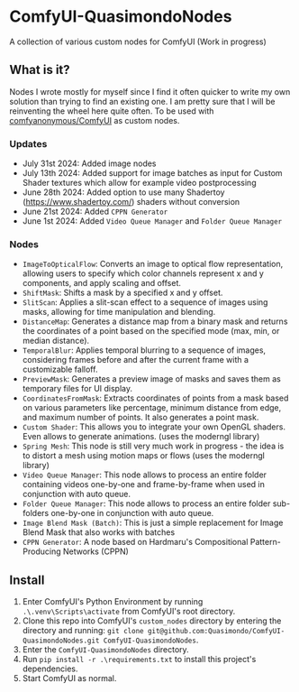 # ComfyUI-QuasimondoNodes
A collection of various custom nodes for ComfyUI (Work in progress)

## What is it?

Nodes I wrote mostly for myself since I find it often quicker to write my own solution than trying to find an existing one. I am pretty sure that I will be reinventing the wheel here quite often.
To be used with [comfyanonymous/ComfyUI](https://github.com/comfyanonymous/ComfyUI) as custom nodes.

### Updates
* July 31st 2024: Added image nodes
* July 13th 2024: Added support for image batches as input for Custom Shader textures which allow for example video postprocessing
* June 28th 2024: Added option to use many Shadertoy (https://www.shadertoy.com/) shaders without conversion
* June 21st 2024: Added `CPPN Generator`
* June 1st 2024: Added `Video Queue Manager` and `Folder Queue Manager`

### Nodes

* `ImageToOpticalFlow`: Converts an image to optical flow representation, allowing users to specify which color channels represent x and y components, and apply scaling and offset.
* `ShiftMask`: Shifts a mask by a specified x and y offset.
* `SlitScan`: Applies a slit-scan effect to a sequence of images using masks, allowing for time manipulation and blending.
* `DistanceMap`: Generates a distance map from a binary mask and returns the coordinates of a point based on the specified mode (max, min, or median distance).
* `TemporalBlur`: Applies temporal blurring to a sequence of images, considering frames before and after the current frame with a customizable falloff.
* `PreviewMask`: Generates a preview image of masks and saves them as temporary files for UI display.
* `CoordinatesFromMask`: Extracts coordinates of points from a mask based on various parameters like percentage, minimum distance from edge, and maximum number of points. It also generates a point mask.
* `Custom Shader`: This allows you to integrate your own OpenGL shaders. Even allows to generate animations. (uses the moderngl library)
* `Spring Mesh`: This node is still very much work in progress - the idea is to distort a mesh using motion maps or flows  (uses the moderngl library)
* `Video Queue Manager`: This node allows to process an entire folder containing videos one-by-one and frame-by-frame when used in conjunction with auto queue.
* `Folder Queue Manager`: This node allows to process an entire folder sub-folders one-by-one in conjunction with auto queue.
* `Image Blend Mask (Batch)`: This is just a simple replacement for Image Blend Mask that also works with batches
* `CPPN Generator`: A node based on Hardmaru's Compositional Pattern-Producing Networks (CPPN)

## Install

1. Enter ComfyUI's Python Environment by running `.\.venv\Scripts\activate` from ComfyUI's root directory.
2. Clone this repo into ComfyUI's `custom_nodes` directory by entering the directory and running: `git clone git@github.com:Quasimondo/ComfyUI-QuasimondoNodes.git ComfyUI-QuasimondoNodes`.
3. Enter the `ComfyUI-QuasimondoNodes` directory.
4. Run `pip install -r .\requirements.txt` to install this project's dependencies.
5. Start ComfyUI as normal.


